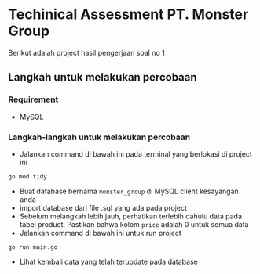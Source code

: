 # Techinical Assessment PT. Monster Group
Berikut adalah project hasil pengerjaan soal no 1

## Langkah untuk melakukan percobaan
### Requirement
- MySQL

### Langkah-langkah untuk melakukan percobaan
- Jalankan command di bawah ini pada terminal yang berlokasi di project ini
```
go mod tidy
```
- Buat database bernama `monster_group` di MySQL client kesayangan anda
- import database dari file .sql yang ada pada project
- Sebelum melangkah lebih jauh, perhatikan terlebih dahulu data pada tabel product. Pastikan bahwa kolom `price` adalah 0 untuk semua data
- Jalankan command di bawah ini untuk run project
```
go run main.go
```
- Lihat kembali data yang telah terupdate pada database
